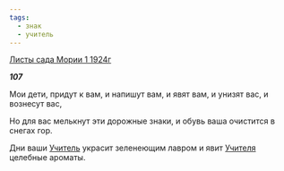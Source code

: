```yaml
---
tags:
  - знак
  - учитель
---
```

[Листы сада Мории 1 1924г](https://127.0.0.1:4002/agni/1924)

___107___

Мои дети, придут к вам, и напишут вам, и явят вам, и унизят вас, и вознесут вас,   

Но для вас мелькнут эти дорожные знаки, и обувь ваша очистится в снегах гор.   

Дни ваши [Учитель](../../../tags/#учитель) украсит зеленеющим лавром и явит [Учителя](../../../tags/#учитель) целебные ароматы.   


